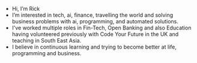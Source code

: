 -  Hi, I’m Rick
-  I’m interested in tech, ai, finance, travelling the world and solving business problems with ai, programming, and automated solutions.
-  I've worked multiple roles in Fin-Tech, Open Banking and also Education having volunteered previously with Code Your Future in the UK and teaching in South East Asia.
-  I believe in continuous learning and trying to become better at life, programming and business.


<!---
rickscode/rickscode is a ✨ special ✨ repository because its `README.md` (this file) appears on your GitHub profile.
You can click the Preview link to take a look at your changes.
--->
